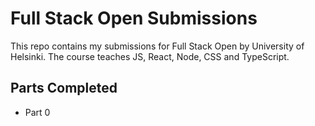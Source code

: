 # Full Stack Open Submissions

This repo contains my submissions for Full Stack Open by University of Helsinki. The course teaches JS, React, Node, CSS and TypeScript.

## Parts Completed

- Part 0
